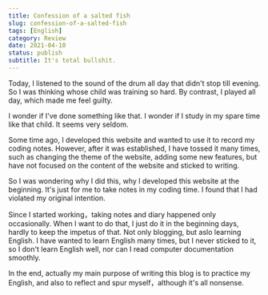 ```yaml
---
title: Confession of a salted fish
slug: confession-of-a-salted-fish
tags: [English]
category: Review
date: 2021-04-10
status: publish
subtitle: It's total bullshit.
---
```

Today, I listened to the sound of the drum all day that didn't stop till evening. So I was thinking whose child was training so hard. By contrast, I played all day, which made me feel guilty.

I wonder if I've done something like that. I wonder if I study in my spare time like that child. It seems very seldom.

Some time ago, I developed this website and wanted to use it to record my coding notes. However, after it was established, I have tossed it many times, such as changing the theme of the website, adding some new features, but have not focused on the content of the website and sticked to writing.

So I was wondering why I did this,  why I developed this website at the beginning. It's just for me to take notes in my coding time. I found that I had violated my original intention.

Since I started working，taking notes and diary happened only occasionally. When I want to do that, I just do it in the beginning days, hardly to keep the impetus of that. Not only blogging, but aslo learning English. I have wanted to learn English many times, but I never sticked to it, so I don't learn English well, nor can I read computer documentation smoothly.

In the end, actually my main purpose of writing this blog is to practice my English, and also to reflect and spur myself，although it's all nonsense.